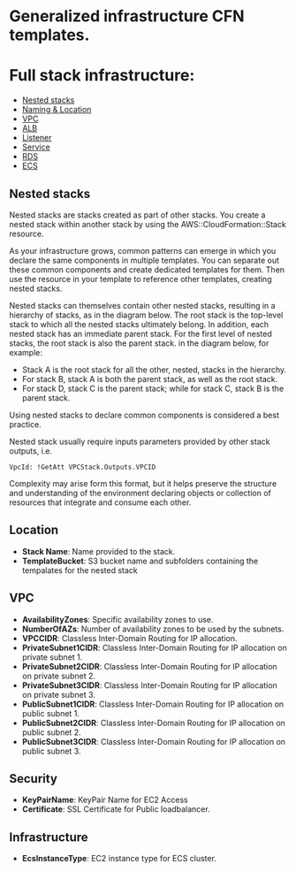 # Generalized infrastructure CFN templates.
# Full stack infrastructure:


* [Nested stacks](#nested)
* [Naming & Location](#location)
* [VPC](#vpc)
* [ALB](#applications)
* [Listener](#applications)
* [Service](#applications)
* [RDS](#database)
* [ECS](#compute)



## Nested stacks
Nested stacks are stacks created as part of other stacks. You create a nested stack within another stack by using the AWS::CloudFormation::Stack resource.

As your infrastructure grows, common patterns can emerge in which you declare the same components in multiple templates. You can separate out these common components and create dedicated templates for them. Then use the resource in your template to reference other templates, creating nested stacks.

Nested stacks can themselves contain other nested stacks, resulting in a hierarchy of stacks, as in the diagram below. The root stack is the top-level stack to which all the nested stacks ultimately belong. In addition, each nested stack has an immediate parent stack. For the first level of nested stacks, the root stack is also the parent stack. in the diagram below, for example:

* Stack A is the root stack for all the other, nested, stacks in the hierarchy.
* For stack B, stack A is both the parent stack, as well as the root stack.
* For stack D, stack C is the parent stack; while for stack C, stack B is the parent stack.



Using nested stacks to declare common components is considered a best practice.

Nested stack usually require inputs parameters provided by other stack outputs, i.e.

`VpcId: !GetAtt VPCStack.Outputs.VPCID`

Complexity may arise form this format, but it helps preserve the structure and understanding of the environment declaring objects or collection of resources that integrate and consume each other.  


## Location
* **Stack Name**: Name provided to the stack.
* **TemplateBucket**: S3 bucket name and subfolders containing the tempalates for the nested stack

## VPC
* **AvailabilityZones**: Specific availability zones to use.
* **NumberOfAZs**: Number of availability zones to be used by the subnets.
* **VPCCIDR**: Classless Inter-Domain Routing for IP allocation.
* **PrivateSubnet1CIDR**: Classless Inter-Domain Routing for IP allocation on private subnet 1.
* **PrivateSubnet2CIDR**: Classless Inter-Domain Routing for IP allocation on private subnet 2.
* **PrivateSubnet3CIDR**: Classless Inter-Domain Routing for IP allocation on private subnet 3.
* **PublicSubnet1CIDR**: Classless Inter-Domain Routing for IP allocation on public subnet 1.
* **PublicSubnet2CIDR**: Classless Inter-Domain Routing for IP allocation on public subnet 2.
* **PublicSubnet3CIDR**: Classless Inter-Domain Routing for IP allocation on public subnet 3.

## Security
* **KeyPairName**: KeyPair Name for EC2 Access
* **Certificate**: SSL Certificate for Public loadbalancer.

## Infrastructure
* **EcsInstanceType**: EC2 instance type for ECS cluster.
